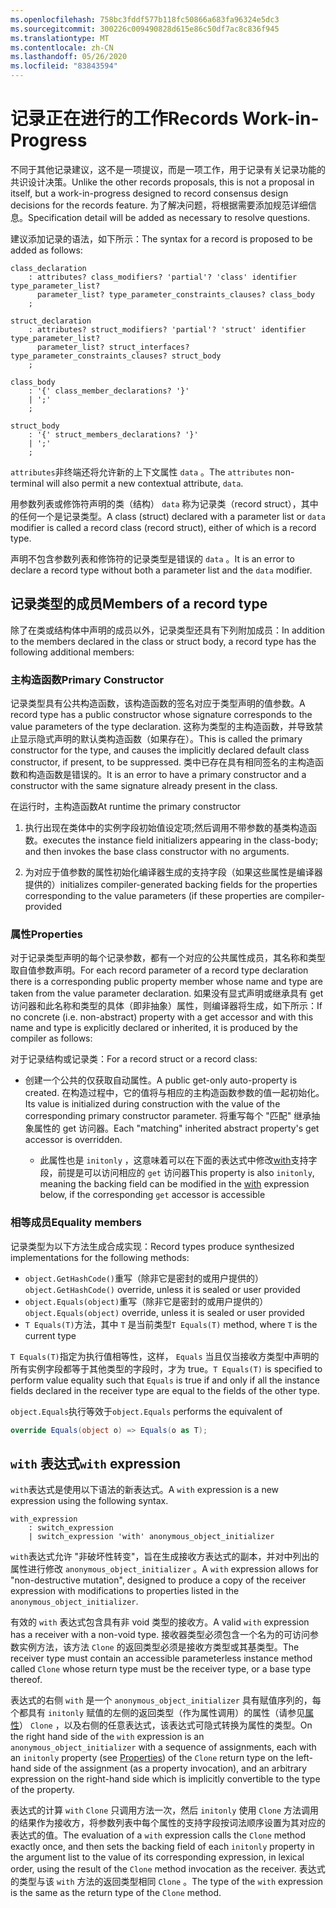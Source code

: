```yaml
---
ms.openlocfilehash: 758bc3fddf577b118fc50866a683fa96324e5dc3
ms.sourcegitcommit: 300226c009490828d615e86c50df7ac8c836f945
ms.translationtype: MT
ms.contentlocale: zh-CN
ms.lasthandoff: 05/26/2020
ms.locfileid: "83843594"
---
```

# <a name="records-work-in-progress"></a><span data-ttu-id="f6a2f-101">记录正在进行的工作</span><span class="sxs-lookup"><span data-stu-id="f6a2f-101">Records Work-in-Progress</span></span>

<span data-ttu-id="f6a2f-102">不同于其他记录建议，这不是一项提议，而是一项工作，用于记录有关记录功能的共识设计决策。</span><span class="sxs-lookup"><span data-stu-id="f6a2f-102">Unlike the other records proposals, this is not a proposal in itself, but a work-in-progress designed to record consensus design decisions for the records feature.</span></span> <span data-ttu-id="f6a2f-103">为了解决问题，将根据需要添加规范详细信息。</span><span class="sxs-lookup"><span data-stu-id="f6a2f-103">Specification detail will be added as necessary to resolve questions.</span></span>

<span data-ttu-id="f6a2f-104">建议添加记录的语法，如下所示：</span><span class="sxs-lookup"><span data-stu-id="f6a2f-104">The syntax for a record is proposed to be added as follows:</span></span>

```antlr
class_declaration
    : attributes? class_modifiers? 'partial'? 'class' identifier type_parameter_list?
      parameter_list? type_parameter_constraints_clauses? class_body
    ;

struct_declaration
    : attributes? struct_modifiers? 'partial'? 'struct' identifier type_parameter_list?
      parameter_list? struct_interfaces? type_parameter_constraints_clauses? struct_body
    ;

class_body
    : '{' class_member_declarations? '}'
    | ';'
    ;

struct_body
    : '{' struct_members_declarations? '}'
    | ';'
    ;
```

<span data-ttu-id="f6a2f-105">`attributes`非终端还将允许新的上下文属性 `data` 。</span><span class="sxs-lookup"><span data-stu-id="f6a2f-105">The `attributes` non-terminal will also permit a new contextual attribute, `data`.</span></span>

<span data-ttu-id="f6a2f-106">用参数列表或修饰符声明的类（结构） `data` 称为记录类（record struct），其中的任何一个是记录类型。</span><span class="sxs-lookup"><span data-stu-id="f6a2f-106">A class (struct) declared with a parameter list or `data` modifier is called a record class (record struct), either of which is a record type.</span></span>

<span data-ttu-id="f6a2f-107">声明不包含参数列表和修饰符的记录类型是错误的 `data` 。</span><span class="sxs-lookup"><span data-stu-id="f6a2f-107">It is an error to declare a record type without both a parameter list and the `data` modifier.</span></span>

## <a name="members-of-a-record-type"></a><span data-ttu-id="f6a2f-108">记录类型的成员</span><span class="sxs-lookup"><span data-stu-id="f6a2f-108">Members of a record type</span></span>

<span data-ttu-id="f6a2f-109">除了在类或结构体中声明的成员以外，记录类型还具有下列附加成员：</span><span class="sxs-lookup"><span data-stu-id="f6a2f-109">In addition to the members declared in the class or struct body, a record type has the following additional members:</span></span>

### <a name="primary-constructor"></a><span data-ttu-id="f6a2f-110">主构造函数</span><span class="sxs-lookup"><span data-stu-id="f6a2f-110">Primary Constructor</span></span>

<span data-ttu-id="f6a2f-111">记录类型具有公共构造函数，该构造函数的签名对应于类型声明的值参数。</span><span class="sxs-lookup"><span data-stu-id="f6a2f-111">A record type has a public constructor whose signature corresponds to the value parameters of the type declaration.</span></span> <span data-ttu-id="f6a2f-112">这称为类型的主构造函数，并导致禁止显示隐式声明的默认类构造函数（如果存在）。</span><span class="sxs-lookup"><span data-stu-id="f6a2f-112">This is called the primary constructor for the type, and causes the implicitly declared default class constructor, if present, to be suppressed.</span></span> <span data-ttu-id="f6a2f-113">类中已存在具有相同签名的主构造函数和构造函数是错误的。</span><span class="sxs-lookup"><span data-stu-id="f6a2f-113">It is an error to have a primary constructor and a constructor with the same signature already present in the class.</span></span>

<span data-ttu-id="f6a2f-114">在运行时，主构造函数</span><span class="sxs-lookup"><span data-stu-id="f6a2f-114">At runtime the primary constructor</span></span>

1. <span data-ttu-id="f6a2f-115">执行出现在类体中的实例字段初始值设定项;然后调用不带参数的基类构造函数。</span><span class="sxs-lookup"><span data-stu-id="f6a2f-115">executes the instance field initializers appearing in the class-body; and then  invokes the base class constructor with no arguments.</span></span>

1. <span data-ttu-id="f6a2f-116">为对应于值参数的属性初始化编译器生成的支持字段（如果这些属性是编译器提供的）</span><span class="sxs-lookup"><span data-stu-id="f6a2f-116">initializes compiler-generated backing fields for the properties corresponding to the value parameters (if these properties are compiler-provided</span></span>

### <a name="properties"></a><span data-ttu-id="f6a2f-117">属性</span><span class="sxs-lookup"><span data-stu-id="f6a2f-117">Properties</span></span>

<span data-ttu-id="f6a2f-118">对于记录类型声明的每个记录参数，都有一个对应的公共属性成员，其名称和类型取自值参数声明。</span><span class="sxs-lookup"><span data-stu-id="f6a2f-118">For each record parameter of a record type declaration there is a corresponding public property member whose name and type are taken from the value parameter declaration.</span></span> <span data-ttu-id="f6a2f-119">如果没有显式声明或继承具有 get 访问器和此名称和类型的具体（即非抽象）属性，则编译器将生成，如下所示：</span><span class="sxs-lookup"><span data-stu-id="f6a2f-119">If no concrete (i.e. non-abstract) property with a get accessor and with this name and type is explicitly declared or inherited, it is produced by the compiler as follows:</span></span>

<span data-ttu-id="f6a2f-120">对于记录结构或记录类：</span><span class="sxs-lookup"><span data-stu-id="f6a2f-120">For a record struct or a record class:</span></span>

* <span data-ttu-id="f6a2f-121">创建一个公共的仅获取自动属性。</span><span class="sxs-lookup"><span data-stu-id="f6a2f-121">A public get-only auto-property is created.</span></span> <span data-ttu-id="f6a2f-122">在构造过程中，它的值将与相应的主构造函数参数的值一起初始化。</span><span class="sxs-lookup"><span data-stu-id="f6a2f-122">Its value is initialized during construction with the value of the corresponding primary constructor parameter.</span></span> <span data-ttu-id="f6a2f-123">将重写每个 "匹配" 继承抽象属性的 get 访问器。</span><span class="sxs-lookup"><span data-stu-id="f6a2f-123">Each "matching" inherited abstract property's get accessor is overridden.</span></span>

  * <span data-ttu-id="f6a2f-124">此属性也是 `initonly` ，这意味着可以在下面的表达式中修改[with](#With)支持字段，前提是可以访问相应的 `get` 访问器</span><span class="sxs-lookup"><span data-stu-id="f6a2f-124">This property is also `initonly`, meaning the backing field can be modified in the [with](#With) expression below, if the corresponding `get` accessor is accessible</span></span>

### <a name="equality-members"></a><span data-ttu-id="f6a2f-125">相等成员</span><span class="sxs-lookup"><span data-stu-id="f6a2f-125">Equality members</span></span>

<span data-ttu-id="f6a2f-126">记录类型为以下方法生成合成实现：</span><span class="sxs-lookup"><span data-stu-id="f6a2f-126">Record types produce synthesized implementations for the following methods:</span></span>

* <span data-ttu-id="f6a2f-127">`object.GetHashCode()`重写（除非它是密封的或用户提供的）</span><span class="sxs-lookup"><span data-stu-id="f6a2f-127">`object.GetHashCode()` override, unless it is sealed or user provided</span></span>
* <span data-ttu-id="f6a2f-128">`object.Equals(object)`重写（除非它是密封的或用户提供的）</span><span class="sxs-lookup"><span data-stu-id="f6a2f-128">`object.Equals(object)` override, unless it is sealed or user provided</span></span>
* <span data-ttu-id="f6a2f-129">`T Equals(T)`方法，其中 `T` 是当前类型</span><span class="sxs-lookup"><span data-stu-id="f6a2f-129">`T Equals(T)` method, where `T` is the current type</span></span>

<span data-ttu-id="f6a2f-130">`T Equals(T)`指定为执行值相等性，这样， `Equals` 当且仅当接收方类型中声明的所有实例字段都等于其他类型的字段时，才为 true。</span><span class="sxs-lookup"><span data-stu-id="f6a2f-130">`T Equals(T)` is specified to perform value equality such that `Equals` is true if and only if all the instance fields declared in the receiver type are equal to the fields of the other type.</span></span>

<span data-ttu-id="f6a2f-131">`object.Equals`执行等效于</span><span class="sxs-lookup"><span data-stu-id="f6a2f-131">`object.Equals` performs the equivalent of</span></span>

```C#
override Equals(object o) => Equals(o as T);
```

## <a name="with-expression"></a><span data-ttu-id="f6a2f-132">`with` 表达式</span><span class="sxs-lookup"><span data-stu-id="f6a2f-132">`with` expression</span></span>

<span data-ttu-id="f6a2f-133">`with`表达式是使用以下语法的新表达式。</span><span class="sxs-lookup"><span data-stu-id="f6a2f-133">A `with` expression is a new expression using the following syntax.</span></span>

```antlr
with_expression
    : switch_expression
    | switch_expression 'with' anonymous_object_initializer
```

<span data-ttu-id="f6a2f-134">`with`表达式允许 "非破坏性转变"，旨在生成接收方表达式的副本，并对中列出的属性进行修改 `anonymous_object_initializer` 。</span><span class="sxs-lookup"><span data-stu-id="f6a2f-134">A `with` expression allows for "non-destructive mutation", designed to produce a copy of the receiver expression with modifications to properties listed in the `anonymous_object_initializer`.</span></span>

<span data-ttu-id="f6a2f-135">有效的 `with` 表达式包含具有非 void 类型的接收方。</span><span class="sxs-lookup"><span data-stu-id="f6a2f-135">A valid `with` expression has a receiver with a non-void type.</span></span> <span data-ttu-id="f6a2f-136">接收器类型必须包含一个名为的可访问参数实例方法，该方法 `Clone` 的返回类型必须是接收方类型或其基类型。</span><span class="sxs-lookup"><span data-stu-id="f6a2f-136">The receiver type must contain an accessible parameterless instance method called `Clone` whose return type must be the receiver type, or a base type thereof.</span></span>

<span data-ttu-id="f6a2f-137">表达式的右侧 `with` 是一个 `anonymous_object_initializer` 具有赋值序列的，每个都具有 `initonly` 赋值的左侧的返回类型（作为属性调用）的属性（请参见[属性](#Properties)） `Clone` ，以及右侧的任意表达式，该表达式可隐式转换为属性的类型。</span><span class="sxs-lookup"><span data-stu-id="f6a2f-137">On the right hand side of the `with` expression is an `anonymous_object_initializer` with a sequence of assignments, each with an `initonly` property (see [Properties](#Properties)) of the `Clone` return type on the left-hand side of the assignment (as a property invocation), and an arbitrary expression on the right-hand side which is implicitly convertible to the type of the property.</span></span>

<span data-ttu-id="f6a2f-138">表达式的计算 `with` `Clone` 只调用方法一次，然后 `initonly` 使用 `Clone` 方法调用的结果作为接收方，将参数列表中每个属性的支持字段按词法顺序设置为其对应的表达式的值。</span><span class="sxs-lookup"><span data-stu-id="f6a2f-138">The evaluation of a `with` expression calls the `Clone` method exactly once, and then sets the backing field of each `initonly` property in the argument list to the value of its corresponding expression, in lexical order, using the result of the `Clone` method invocation as the receiver.</span></span> <span data-ttu-id="f6a2f-139">表达式的类型与该 `with` 方法的返回类型相同 `Clone` 。</span><span class="sxs-lookup"><span data-stu-id="f6a2f-139">The type of the `with` expression is the same as the return type of the `Clone` method.</span></span>

